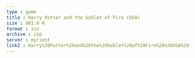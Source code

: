 ```yaml
---
type : game
title : Harry Potter and the Goblet of Fire (USA)
size : 901.0 M
format : iso
archive : zip
server : myrient
link2 : Harry%20Potter%20and%20the%20Goblet%20of%20Fire%20%28USA%29
---
```

